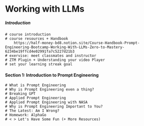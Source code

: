 # Working with LLMs

##### Introduction

    # course introduction
    # course resources + Handbook
        https://half-money-bd8.notion.site/Course-Handbook-Prompt-Engineering-Bootcamp-Working-With-LLMs-Zero-to-Mastery-6234be19ffcd4e02991fa7c5227d21b3
    # exervise: meet classmates and instructor
    # ZTM Plugin + Understanding your video Player
    # set your learning streak goal

#### Section 1: Introduction to Prompt Engineering

    # What is Prompt Engineering
    # Why is Prompt Engineering even a thing?
    # Breaking GPT
    # Applied Prompt Engineering
    # Applied Prompt Engineering with NASA
    # Why is Prompt Engineering Important to You?
    # The Latest: Am I Wrong?
    # Homework: AlphaGo
    # < > Let's Have Some Fun (+ More Resources)

